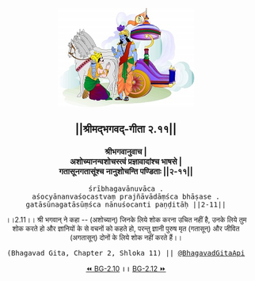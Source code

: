 <center><img src="../../asset/BG.png" alt="#API #bhagavadgitaapi #slok #nodejs #js #api #gitaapi #krishna #hinduism #vedic #ISKCON #shreemadbhagavadgita #technology"/>
<h2>||श्रीमद्‍भगवद्‍-गीता २.११||</h2>
<h3>श्रीभगवानुवाच |<br/>अशोच्यानन्वशोचस्त्वं प्रज्ञावादांश्च भाषसे |<br/>गतासूनगतासूंश्च नानुशोचन्ति पण्डिताः ||२-११||</h3>
<pre>śrībhagavānuvāca .<br/>aśocyānanvaśocastvaṃ prajñāvādāṃśca bhāṣase .<br/>gatāsūnagatāsūṃśca nānuśocanti paṇḍitāḥ ||2-11||</pre>
<p>।।2.11।। श्री भगवान् ने कहा -- (अशोच्यान्) जिनके लिये शोक करना उचित नहीं है, उनके लिये तुम शोक करते हो और ज्ञानियों के से वचनों को कहते हो, परन्तु ज्ञानी पुरुष मृत (गतासून्) और जीवित (अगतासून्) दोनों के लिये शोक नहीं करते हैं।।</p>
<pre>(Bhagavad Gita, Chapter 2, Shloka 11) || <a href="https://twitter.com/bhagavadgitaapi">@BhagavadGitaApi</a></pre><a href="../../2/10">⏪  BG-2.10</a><b>        ।।        </b><a href="../../2/12">BG-2.12  ⏩</a></center>